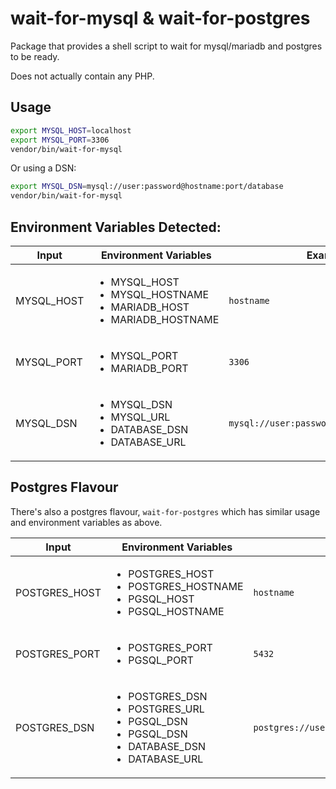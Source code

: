 # wait-for-mysql & wait-for-postgres
Package that provides a shell script to wait for mysql/mariadb and postgres to be ready. 

Does not actually contain any PHP.

## Usage
```bash
export MYSQL_HOST=localhost
export MYSQL_PORT=3306
vendor/bin/wait-for-mysql  
```
Or using a DSN:
```bash
export MYSQL_DSN=mysql://user:password@hostname:port/database
vendor/bin/wait-for-mysql  
```

## Environment Variables Detected:
| Input      | Environment Variables                                                                             | Example Input                                  | Default     |
|------------|---------------------------------------------------------------------------------------------------|------------------------------------------------|-------------|
| MYSQL_HOST | <ul><li>MYSQL_HOST</li><li>MYSQL_HOSTNAME</li><li>MARIADB_HOST</li><li>MARIADB_HOSTNAME</li></ul> | `hostname`                                     | `localhost` |
| MYSQL_PORT | <ul><li>MYSQL_PORT</li><li>MARIADB_PORT</li></ul>                                                 | `3306`                                         | `3306`      |
| MYSQL_DSN  | <ul><li>MYSQL_DSN</li><li>MYSQL_URL</li><li>DATABASE_DSN</li><li>DATABASE_URL</li></ul>           | `mysql://user:password@hostname:port/database` |             |

## Postgres Flavour
There's also a postgres flavour, `wait-for-postgres` which has similar usage and environment variables as above. 

| Input         | Environment Variables                                                                                                             | Example Input                                     | Default     |
|---------------|-----------------------------------------------------------------------------------------------------------------------------------|---------------------------------------------------|-------------|
| POSTGRES_HOST | <ul><li>POSTGRES_HOST</li><li>POSTGRES_HOSTNAME</li><li>PGSQL_HOST</li><li>PGSQL_HOSTNAME</li></ul>                               | `hostname`                                        | `localhost` |
| POSTGRES_PORT | <ul><li>POSTGRES_PORT</li><li>PGSQL_PORT</li></ul>                                                                                | `5432`                                            | `5432`      |
| POSTGRES_DSN  | <ul><li>POSTGRES_DSN</li><li>POSTGRES_URL</li><li>PGSQL_DSN</li><li>PGSQL_DSN</li><li>DATABASE_DSN</li><li>DATABASE_URL</li></ul> | `postgres://user:password@hostname:port/database` |             |         
